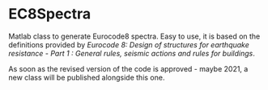# EC8Spectra
Matlab class to generate Eurocode8 spectra. Easy to use, it is based on the definitions provided by *Eurocode 8: Design of structures for earthquake resistance - Part 1 : General rules, seismic actions and rules for buildings*.

As soon as the revised version of the code is approved - maybe 2021, a new class will be published alongside this one.


